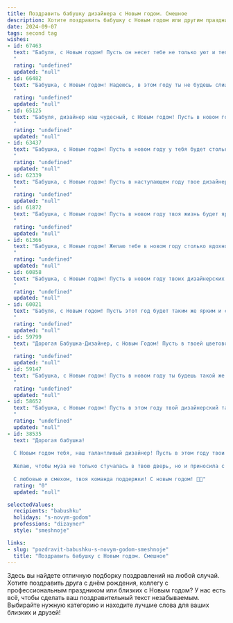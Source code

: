 ```yaml
---
title: Поздравить бабушку дизайнера с Новым годом. Смешное
description: Хотите поздравить бабушку с Новым годом или другим праздником? Наш ИИ создаст незабываемое поздравление, а вы обязательно выделитесь среди других.  
date: 2024-09-07
tags: second tag
wishes:
- id: 67463
  text: "Бабуля, с Новым годом! Пусть он несет тебе не только уют и тепло, но и вдохновение для новых дизайнерских шедевров! Пусть эта елка станет самой стильной, а каждый подарок – настоящей находкой! 😉
  "
  rating: "undefined"
  updated: "null"
- id: 66482
  text: "Бабушка, с Новым годом! Надеюсь, в этом году ты не будешь слишком строго оценивать мои дизайнерские решения для праздничной елки, а все-таки насладишься красотой и, конечно же, подарками! 😄🎄🎅
  "
  rating: "undefined"
  updated: "null"
- id: 65125
  text: "Бабуля, дизайнер наш чудесный, с Новым годом! Пусть в новом году твои креативные идеи будут ярче елочных игрушек, а вдохновение бьет ключом, как шампанское в бокале!  😁
  "
  rating: "undefined"
  updated: "null"
- id: 63437
  text: "Бабушка, с Новым годом! Пусть в новом году у тебя будет столько вдохновения, сколько цветов в твоей палитре, и столько позитива, сколько шрифтов в твоем компьютере!
  "
  rating: "undefined"
  updated: "null"
- id: 62339
  text: "Бабушка, с Новым годом! Пусть в наступающем году твое дизайнерское креативное мышление не подведет даже при выборе наряда для салатов, а все творения станут настоящими шедеврами - от елочных украшений до бабушкиных пирогов! 😜🎄
  "
  rating: "undefined"
  updated: "null"
- id: 61872
  text: "Бабушка, с Новым годом! Пусть в новом году твоя жизнь будет яркой и красочной, как палитра настоящего дизайнера! И чтобы все твои желания были оформлены идеально, как твоя квартира после ремонта! 😉
  "
  rating: "undefined"
  updated: "null"
- id: 61366
  text: "Бабушка, с Новым годом! Желаю тебе в новом году столько вдохновения, сколько цветов на твоей модной палитре! Пусть каждый день будет полон ярких идей, а твоей фантазии хватит на создание самого стильного новогоднего интерьера! 🎄🎉
  "
  rating: "undefined"
  updated: "null"
- id: 60858
  text: "Бабушка, с Новым годом! Пусть в новом году твоих дизайнерских шедевров станет больше, чем морщин на лице! 😄🎉
  "
  rating: "undefined"
  updated: "null"
- id: 60021
  text: "Бабуля, с Новым годом! Пусть этот год будет таким же ярким и стильным, как твои дизайнерские решения! Только вместо палитры цветов используй шампанское и оливье, а вместо кисти - ложку! 😄🎉
  "
  rating: "undefined"
  updated: "null"
- id: 59799
  text: "Дорогая Бабушка-Дизайнер, с Новым Годом! Пусть в твоей цветовой палитре жизни будет больше ярких красок, а в дизайне твоего счастья -  отсутствуют любые баги и ошибки! 🎄🎉
  "
  rating: "undefined"
  updated: "null"
- id: 59147
  text: "Бабушка, с Новым годом! Пусть в новом году ты будешь такой же яркой и стильной, как твои дизайнерские шедевры, но только без риска быть выброшенной на помойку! 😉🎄🎉
  "
  rating: "undefined"
  updated: "null"
- id: 58652
  text: "Бабушка, с Новым годом! Пусть в этом году твой дизайнерский талант засияет ярче, чем елочные гирлянды, а креативность будет на высоте, словно новогодняя верхушка! 🎄🍾🎉
  "
  rating: "undefined"
  updated: "null"
- id: 38535
  text: "Дорогая бабушка!
  
  С Новым годом тебя, наш талантливый дизайнер! Пусть в этом году твои идеи будут такими же яркими, как огоньки на ёлке, а удача пусть щедро вдохновляет, как фейерверк на празднике!
  
  Желаю, чтобы муза не только стучалась в твою дверь, но и приносила с собой мешок подарков! Пусть каждый проект будет как новогодний подарок - неожиданным и веселым! И, конечно, не забывай про запасы мандаринов: они, как твои креативные задумки, всегда под рукой!
  
  С любовью и смехом, твоя команда поддержки! С новым годом! 🎉🎄"
  rating: "0"
  updated: "null"

selectedValues:
  recipients: "babushku"
  holidays: "s-novym-godom"
  professions: "dizayner"
  style: "smeshnoje"

links:
- slug: "pozdravit-babushku-s-novym-godom-smeshnoje"
  title: "Поздравить бабушку с Новым годом. Смешное"
---
```


Здесь вы найдете отличную подборку поздравлений на любой случай. 
Хотите поздравить друга с днём рождения, коллегу с профессиональным праздником или близких с Новым годом? У нас есть всё, чтобы сделать ваш поздравительный текст незабываемым. Выбирайте нужную категорию и находите лучшие слова для ваших близких и друзей!
